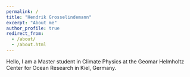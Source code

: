 ```yaml
---
permalink: /
title: "Hendrik Grosselindemann"
excerpt: "About me"
author_profile: true
redirect_from: 
  - /about/
  - /about.html
---
```


Hello, I am a Master student in Climate Physics at the Geomar Helmholtz Center for Ocean Research in Kiel, Germany.
